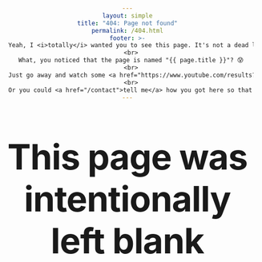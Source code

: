 ```yaml
---
layout: simple
title: "404: Page not found"
permalink: /404.html
footer: >-
  Yeah, I <i>totally</i> wanted you to see this page. It's not a dead link.
  <br>
  What, you noticed that the page is named "{{ page.title }}"? 😰
  <br>
  Just go away and watch some <a href="https://www.youtube.com/results?search_query=funny+cat+video" title="You know you want to click this link. Why else would you hover over it?">funny cat videos</a>.
  <br>
  Or you could <a href="/contact">tell me</a> how you got here so that I can try to fix it.
---
```


<style type="text/css" media="screen">
  body {
    text-align: center;
  }
  h1 {
    margin: 70px 0;
    font-size: 5em;
    line-height: 1.2;
    letter-spacing: -1px;
  }
  .site-footer {
    color: gray;
  }
</style>

<h1>This page was intentionally left blank</h1>
